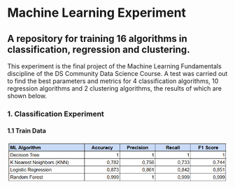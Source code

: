 # Machine Learning Experiment
## A repository for training 16 algorithms in classification, regression and clustering.

This experiment is the final project of the Machine Learning Fundamentals discipline of the DS Community Data Science Course. 
A test was carried out to find the best parameters and metrics for 4 classification algorithms, 10 regression algorithms and 2 clustering algorithms, the results of which are shown below.

### 1. Classification Experiment
#### 1.1 Train Data
<div align="left">
<img src="https://github.com/sergionaskbr/machine_learning_experiment/blob/main/img/1_classification_train.png" width="750px" />
</div>
